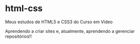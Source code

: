 # html-css
 Meus estudos de HTML5 e CSS3 do Curso em Vídeo

 Aprendendo a criar sites e, atualmente, aprendendo a gerenciar repositórios!! 
